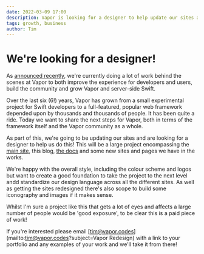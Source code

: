 ```yaml
---
date: 2022-03-09 17:00
description: Vapor is looking for a designer to help update our sites and branding
tags: growth, business
author: Tim
---
```

# We're looking for a designer!

As [announced recently](https://blog.vapor.codes/posts/vapor-next-steps/), we're currently doing a lot of work behind the scenes at Vapor to both improve the experience for developers and users, build the community and grow Vapor and server-side Swift. 

Over the last six (6!) years, Vapor has grown from a small experimental project for Swift developers to a full-featured, popular web framework depended upon by thousands and thousands of people. It has been quite a ride. Today we want to share the next steps for Vapor, both in terms of the framework itself and the Vapor community as a whole.

As part of this, we're going to be updating our sites and are looking for a designer to help us do this! This will be a large project encompassing the [main site](https://vapor.codes), this blog, [the docs](https://docs.vapor.codes/4.0/) and some new sites and pages we have in the works.

We're happy with the overall style, including the colour scheme and logos but want to create a good foundation to take the project to the next level andd standardize our design language across all the different sites. As well as getting the sites redesigned there's also scope to build some iconography and images if it makes sense.

Whilst I'm sure a project like this that gets a lot of eyes and affects a large number of people would be 'good exposure', to be clear this is a paid piece of work!

If you're interested please email [tim@vapor.codes](mailto:tim@vapor.codes?subject=Vapor Redesign) with a link to your portfolio and any examples of your work and we'll take it from there!
